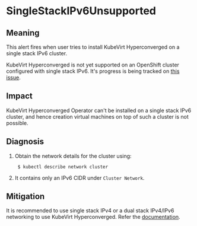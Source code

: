# SingleStackIPv6Unsupported

## Meaning

This alert fires when user tries to install KubeVirt Hyperconverged on a single
stack IPv6 cluster.

KubeVirt Hyperconverged is not yet supported on an OpenShift cluster configured
with single stack IPv6. It's progress is being tracked on [this issue](https://issues.redhat.com/browse/CNV-28924).

## Impact

KubeVirt Hyperconverged Operator can't be installed on a single stack IPv6
cluster, and hence creation virtual machines on top of such a cluster is not
possible.

## Diagnosis

<!--USstart-->
1. Obtain the network details for the cluster using:
   ```shell
    $ kubectl describe network cluster
    ```

2. It contains only an IPv6 CIDR under `Cluster Network`.
<!--USend-->

<!--DS: - Check the cluster network configuration by running the following command:
  ```shell
  $ oc get network.config cluster -o yaml
  ```
  The output displays only an IPv6 CIDR for the cluster network.

  Example output:
  ```text
  apiVersion: config.openshift.io/v1
  kind: Network
  metadata:
    name: cluster
  spec:
    clusterNetwork:
    - cidr: fd02::/48
      hostPrefix: 64
  ```-->

## Mitigation

It is recommended to use single stack IPv4 or a dual stack IPv4/IPv6 networking
to use KubeVirt Hyperconverged. Refer the [documentation](https://docs.openshift.com/container-platform/latest/networking/ovn_kubernetes_network_provider/converting-to-dual-stack.html).

